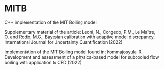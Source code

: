# MITB
C++ implementation of the MIT Boiling model

Supplementary material of the article:
Leoni, N., Congedo, P.M., Le Maître, O. and Rodio, M.G., Bayesian calibration with adaptive model discrepancy, International Journal for Uncertainty Quantification (2022)

Implementation of the MIT Boiling model found in: 
Kommajosyula, R. Development and assessment of a physics-based model for subcooled flow boiling with application to CFD (2022)

